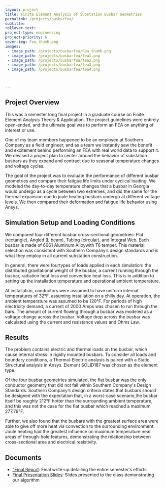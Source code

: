 ```yaml
---
layout: project
title: Finite Element Analysis of Substation Busbar Geometries
permalink: /projects/busbarfea/
subtitle:
rollover-text: 
project-type: engineering
project-priority: 6
cover-img: Fea_thumb.png
images:
 - image_path: /projects/busbarfea/Fea_thumb.png
 - image_path: /projects/busbarfea/fea1.png
 - image_path: /projects/busbarfea/fea2.png
 - image_path: /projects/busbarfea/fea3.png
 - image_path: /projects/busbarfea/fea4.png



---
```


## Project Overview

This was a semester long final project in a graduate course on Finite Element Analysis Theory & Application. The project guidelines were entirely open-ended, and the ultimate goal was to perform an FEA on anything of interest or use.

One of my team members happened to be an employee at Southern Company as a field engineer, and as a team we instantly saw the benefit and excitement behind performing an FEA with real world data to support it. We devised a project plan to center around the behavior of substation busbars as they expand and contract due to seasonal temperature changes and voltage cycles.

The goal of the project was to evaluate the performance of different busbar geometries and compare their fatigue life limits under cyclical loading. We modeled the day-to-day temperature changes that a busbar in Georgia would undergo as a cycle between two extremes, and did the same for the thermal expansion due to joule heating busbars undergo at different voltage levels. We then compared their deformation and fatigue life behavior using Ansys.

## Simulation Setup and Loading Conditions

We compared four different busbar cross-sectional geometries: Flat (rectangle), Angled (L beam), Tubing (circular), and Integral Web. Each busbar is made of 6061 Aluminum Alloywith T6 temper. This material selection was consistent with Southern Company’s design standards and is what they employ in all current substation construction.

In  general, there were fourtypes of loads applied in each simulation: the distributed gravitational weight of the busbar, a current running through the busbar, radiation heat loss and convection heat loss. This is in addition to setting up the installation temperature and operational ambient temperature. 

At installation, conductors were assumed to have uniform internal temperatures of 32°F, assuming installation on a chilly day. At operation, the ambient temperature was assumed to be 120°F. For periods of high electricity demand, a current of 2000 Amps was chosen to run through the bars. The amount of current flowing through a busbar was modeled as a voltage change across the busbar. Voltage drop across the busbar was calculated using the current and resistance values and Ohms Law.

## Results

The problem contains electric and thermal loads on the busbar, which cause internal stress in rigidly mounted busbars. To  consider all loads and boundary conditions, a Thermal-Electric analysis is paired with a Static Structural analysis in Ansys. Element SOLID187 was chosen as the element type.

Of the four busbar geometries simulated, the flat busbar was the only conductor geometry that did not fall within Southern Company's Design Standards. Southern Company’s design criteria states that busbars should be designed with  the  expectation  that, in a worst-case scenario,the busbar itself be roughly 212°F hotter than the surrounding ambient temperature, and this was not the case for the flat busbar which reached a maximum 277.79°F. 

Further, we also found that the busbars with the greatest surface area were able  to give off more heat via convection to the surrounding environment. Joule heating had the greatest influence on maximum temperature near areas of through-hole features, demonstrating the relationship between cross-sectional area and electrical resistivity.

## Documents

* ["Final Report](/projects/busbarfea/FEAreport.pdf): Final write-up detailing the entire semester's efforts
* [Final Presentation Slides](/projects/busbarfea/FEApres.pdf): Slides presented to the class demonstrating our algorithm


